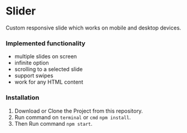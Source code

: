# Slider
Custom responsive slide which works on mobile and desktop devices.

### Implemented functionality
- multiple slides on screen
- infinite option
- scrolling to a selected slide 
- support swipes
- work for any HTML content

### Installation 
1. Download or Clone the Project from this repository.
2. Run command on `terminal` or `cmd` `npm install`.
4. Then Run command `npm start`.

